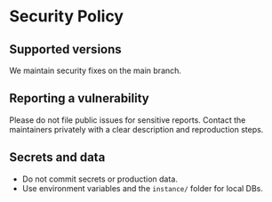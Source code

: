 # Security Policy

## Supported versions
We maintain security fixes on the main branch.

## Reporting a vulnerability
Please do not file public issues for sensitive reports.
Contact the maintainers privately with a clear description and reproduction steps.

## Secrets and data
- Do not commit secrets or production data.
- Use environment variables and the `instance/` folder for local DBs.
